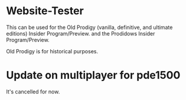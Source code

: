 # Website-Tester
This can be used for the Old Prodigy (vanilla, definitive, and ultimate editions) Insider Program/Preview. and the Prodidows Insider Program/Preview.

Old Prodigy is for historical purposes.

# Update on multiplayer for pde1500

It's cancelled for now.
